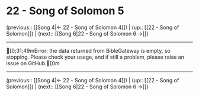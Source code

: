 # 22 - Song of Solomon 5

(previous:: [[Song 4|← 22 - Song of Solomon 4]]) | (up:: [[22 - Song of Solomon]]) | (next:: [[Song 6|22 - Song of Solomon 6 →]])

***
[0;31;49mError: the data returned from BibleGateway is empty, so stopping. Please check your usage, and if still a problem, please raise an issue on GitHub.[0m

***

(previous:: [[Song 4|← 22 - Song of Solomon 4]]) | (up:: [[22 - Song of Solomon]]) | (next:: [[Song 6|22 - Song of Solomon 6 →]])
